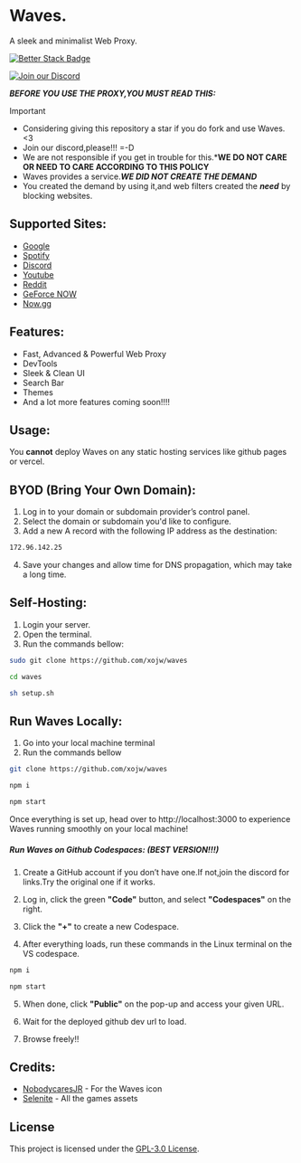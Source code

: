 # Waves.
A sleek and minimalist Web Proxy.

[![Better Stack Badge](https://uptime.betterstack.com/status-badges/v3/monitor/1r475.svg)](https://uptime.betterstack.com/?utm_source=status_badge)

[![Join our Discord](https://invidget.switchblade.xyz/dJvdkPRheV)](https://discord.gg/dJvdkPRheV)


***BEFORE YOU USE THE PROXY,YOU MUST READ THIS:***
> [!IMPORTANT]
> - Considering giving this repository a star if you do fork and use Waves. <3
> - Join our discord,please!!! =-D
> - We are not responsible if you get in trouble for this.***WE DO NOT CARE OR NEED TO CARE ACCORDING TO THIS POLICY** 
> - Waves provides a service.***WE DID NOT CREATE THE DEMAND***
> - You created the demand by using it,and web filters created the ***need*** by blocking websites.






## Supported Sites:

- [Google](https://google.com)
- [Spotify](https://spotify.com)
- [Discord](https://discord.com)
- [Youtube](https://www.youtube.com)
- [Reddit](https://reddit.com)
- [GeForce NOW](https://play.geforcenow.com/)
- [Now.gg](https://now.gg)

## Features:

- Fast, Advanced & Powerful Web Proxy
- DevTools
- Sleek & Clean UI
- Search Bar
- Themes
- And a lot more features coming soon!!!!

## Usage:

You **cannot** deploy Waves on any static hosting services like github pages or vercel.

## BYOD (Bring Your Own Domain):

1. Log in to your domain or subdomain provider’s control panel.
2. Select the domain or subdomain you'd like to configure.
3. Add a new A record with the following IP address as the destination:

```bash
172.96.142.25
```

4. Save your changes and allow time for DNS propagation, which may take a long time.

## Self-Hosting:

1. Login your server.
2. Open the terminal.
3. Run the commands bellow:
   
```bash
sudo git clone https://github.com/xojw/waves

cd waves

sh setup.sh
```

## Run Waves Locally:

1. Go into your local machine terminal
2. Run the commands bellow

```bash
git clone https://github.com/xojw/waves

npm i

npm start
```

Once everything is set up, head over to http://localhost:3000 to experience Waves running smoothly on your local machine!

##### Run Waves on Github Codespaces: (BEST VERSION!!!)

1. Create a GitHub account if you don’t have one.If not,join the discord for links.Try the original one if it works.

2. Log in, click the green **"Code"** button, and select **"Codespaces"** on the right.

3. Click the **"+"** to create a new Codespace.

4. After everything loads, run these commands in the Linux terminal on the VS codespace.

```bash
npm i

npm start
```

5. When done, click **"Public"** on the pop-up and access your given URL.

6. Wait for the deployed github dev url to load.

7. Browse freely!!

## Credits:

- [NobodycaresJR](https://github.com/Nobodycaresjr-lo) - For the Waves icon
- [Selenite](https://gitlab.com/skysthelimit.dev/selenite) - All the games assets

## License

This project is licensed under the [GPL-3.0 License](LICENSE).


